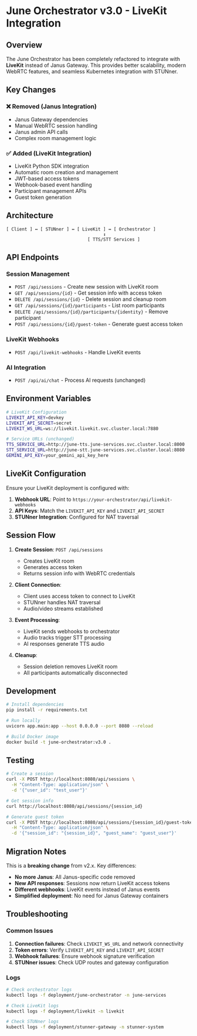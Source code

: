 # June Orchestrator v3.0 - LiveKit Integration

## Overview

The June Orchestrator has been completely refactored to integrate with **LiveKit** instead of Janus Gateway. This provides better scalability, modern WebRTC features, and seamless Kubernetes integration with STUNner.

## Key Changes

### ❌ **Removed (Janus Integration)**
- Janus Gateway dependencies
- Manual WebRTC session handling
- Janus admin API calls
- Complex room management logic

### ✅ **Added (LiveKit Integration)**
- LiveKit Python SDK integration
- Automatic room creation and management
- JWT-based access tokens
- Webhook-based event handling
- Participant management APIs
- Guest token generation

## Architecture

```
[ Client ] ↔️ [ STUNner ] ↔️ [ LiveKit ] ↔️ [ Orchestrator ]
                                     ↕️
                               [ TTS/STT Services ]
```

## API Endpoints

### Session Management
- `POST /api/sessions` - Create new session with LiveKit room
- `GET /api/sessions/{id}` - Get session info with access token
- `DELETE /api/sessions/{id}` - Delete session and cleanup room
- `GET /api/sessions/{id}/participants` - List room participants
- `DELETE /api/sessions/{id}/participants/{identity}` - Remove participant
- `POST /api/sessions/{id}/guest-token` - Generate guest access token

### LiveKit Webhooks
- `POST /api/livekit-webhooks` - Handle LiveKit events

### AI Integration
- `POST /api/ai/chat` - Process AI requests (unchanged)

## Environment Variables

```bash
# LiveKit Configuration
LIVEKIT_API_KEY=devkey
LIVEKIT_API_SECRET=secret
LIVEKIT_WS_URL=ws://livekit.livekit.svc.cluster.local:7880

# Service URLs (unchanged)
TTS_SERVICE_URL=http://june-tts.june-services.svc.cluster.local:8000
STT_SERVICE_URL=http://june-stt.june-services.svc.cluster.local:8080
GEMINI_API_KEY=your_gemini_api_key_here
```

## LiveKit Configuration

Ensure your LiveKit deployment is configured with:

1. **Webhook URL**: Point to `https://your-orchestrator/api/livekit-webhooks`
2. **API Keys**: Match the `LIVEKIT_API_KEY` and `LIVEKIT_API_SECRET`
3. **STUNner Integration**: Configured for NAT traversal

## Session Flow

1. **Create Session**: `POST /api/sessions`
   - Creates LiveKit room
   - Generates access token
   - Returns session info with WebRTC credentials

2. **Client Connection**: 
   - Client uses access token to connect to LiveKit
   - STUNner handles NAT traversal
   - Audio/video streams established

3. **Event Processing**:
   - LiveKit sends webhooks to orchestrator
   - Audio tracks trigger STT processing
   - AI responses generate TTS audio

4. **Cleanup**:
   - Session deletion removes LiveKit room
   - All participants automatically disconnected

## Development

```bash
# Install dependencies
pip install -r requirements.txt

# Run locally
uvicorn app.main:app --host 0.0.0.0 --port 8080 --reload

# Build Docker image
docker build -t june-orchestrator:v3.0 .
```

## Testing

```bash
# Create a session
curl -X POST http://localhost:8080/api/sessions \
  -H "Content-Type: application/json" \
  -d '{"user_id": "test_user"}'

# Get session info
curl http://localhost:8080/api/sessions/{session_id}

# Generate guest token
curl -X POST http://localhost:8080/api/sessions/{session_id}/guest-token \
  -H "Content-Type: application/json" \
  -d '{"session_id": "{session_id}", "guest_name": "guest_user"}'
```

## Migration Notes

This is a **breaking change** from v2.x. Key differences:

- **No more Janus**: All Janus-specific code removed
- **New API responses**: Sessions now return LiveKit access tokens
- **Different webhooks**: LiveKit events instead of Janus events
- **Simplified deployment**: No need for Janus Gateway containers

## Troubleshooting

### Common Issues

1. **Connection failures**: Check `LIVEKIT_WS_URL` and network connectivity
2. **Token errors**: Verify `LIVEKIT_API_KEY` and `LIVEKIT_API_SECRET`
3. **Webhook failures**: Ensure webhook signature verification
4. **STUNner issues**: Check UDP routes and gateway configuration

### Logs

```bash
# Check orchestrator logs
kubectl logs -f deployment/june-orchestrator -n june-services

# Check LiveKit logs  
kubectl logs -f deployment/livekit -n livekit

# Check STUNner logs
kubectl logs -f deployment/stunner-gateway -n stunner-system
```